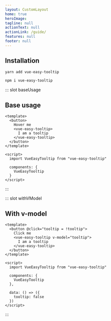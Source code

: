 ```yaml
---
layout: CustomLayout
home: true
heroImage:
tagline: null
actionText: null
actionLink: /guide/
features: null
footer: null
---
```

## Installation
``` sh
yarn add vue-easy-tooltip
```

``` sh
npm i vue-easy-tooltip
```

::: slot baseUsage
## Base usage
``` vue
<template>
  <button>
    Hover me
    <vue-easy-tooltip>
      I am a tooltip
    </vue-easy-tooltip>
  </button>
</template>

<script>
  import VueEasyTooltip from "vue-easy-tooltip"
  
  components: {
    VueEasyTooltip
  }
</script>
```
:::


::: slot withVModel
## With v-model
``` vue
<template>
  <button @click="tooltip = !tooltip">
    Click me
    <vue-easy-tooltip v-model="tooltip">
      I am a tooltip
    </vue-easy-tooltip>
  </button>
</template>

<script>
  import VueEasyTooltip from "vue-easy-tooltip"
  
  components: {
    VueEasyTooltip
  },
  
  data: () => ({
    tooltip: false
  })
</script>
```
:::
